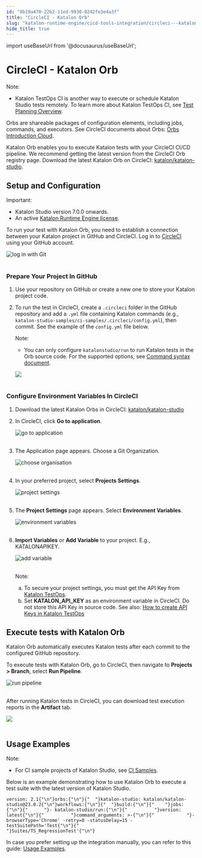 ```yaml
---
id: "8b19a470-22b2-11ed-9930-0242fe3e4a3f"
title: "CircleCI - Katalon Orb"
slug: "katalon-runtime-engine/cicd-tools-integration/circleci---katalon-orb"
hide_title: true
---
```

import useBaseUrl from '@docusaurus/useBaseUrl';


# <a id="id" class="anchor_top_offset"/><a id="ariaid-title1" class="anchor_top_offset"/>CircleCI - Katalon Orb

<div xmlns="http://www.w3.org/1999/xhtml" className="note note note_note"><span className="note__title">Note:</span> 
  <ul className="ul"><li className="li"><p className="p">Katalon TestOps CI is another way to execute or schedule Katalon
        Studio tests remotely. To learn more about Katalon TestOps CI, see
        <a className="xref" href="/docs/legacy/katalon-testops/test-planning/schedules/schedule-test-runs">Test
          Planning Overview</a>.</p></li></ul>
</div>
<p xmlns="http://www.w3.org/1999/xhtml" className="p">Orbs are shareable packages of configuration elements, including   jobs, commands, and executors. See CircleCI documents about Orbs:   <a className="xref j-external-link" href="https://circleci.com/docs/2.0/orb-intro/" target="_blank">Orbs     Introduction Cloud</a>.</p> 
<p xmlns="http://www.w3.org/1999/xhtml" className="p">Katalon Orb enables you to execute Katalon tests with your   CircleCI CI/CD pipeline. We recommend getting the latest version   from the CircleCI Orb registry page. Download the latest Katalon   Orb on CircleCI: <a className="xref j-external-link" href="https://circleci.com/orbs/registry/orb/katalon/katalon-studio" target="_blank">katalon/katalon-studio</a>.</p> 

## <a id="id_1" class="anchor_top_offset"/>Setup and Configuration

<div xmlns="http://www.w3.org/1999/xhtml" className="note important note_important"><span className="note__title">Important:</span> 
  <ul className="ul"><li className="li">Katalon Studio version 7.0.0 onwards.</li><li className="li">An active <a className="xref" href="/docs/legacy/katalon-runtime-engine/introduction-to-runtime-engine">Katalon
        Runtime Engine license</a>.</li></ul>
</div>
<p xmlns="http://www.w3.org/1999/xhtml" className="p">To run your test with Katalon Orb, you need to establish a   connection between your Katalon project in GitHub and CircleCI. Log   in to <a className="xref j-external-link" href="https://circleci.com/vcs-authorize/" target="_blank">CircleCI</a>   using your GitHub account.</p> 
<p xmlns="http://www.w3.org/1999/xhtml" className="p">   <img className="image" src={useBaseUrl("https://github.com/katalon-studio/docs-images/raw/master/katalon-studio/docs/circleci/log%20in%20with%20github.png")} alt="log in with Git" /><br /><br /> </p> 

### <a id="id_2" class="anchor_top_offset"/>Prepare Your Project In GitHub

<ol xmlns="http://www.w3.org/1999/xhtml" className="ol"><li className="li">Use your repository on GitHub or create a new one to store your     Katalon project code.</li><li className="li">     <p className="p">To run the test in CircleCI, create a <code className="ph codeph">.circleci</code>       folder in the GitHub repository and add a <code className="ph codeph">.yml</code> file       containing Katalon commands (e.g.,       <code className="ph codeph">katalon-studio-samples/ci-samples/.circleci/config.yml</code>),       then commit. See the example of the <code className="ph codeph">config.yml</code> file       below.</p>     <div className="note note note_note"><span className="note__title">Note:</span>        <ul className="ul"><li className="li"><p className="p">             You can only configure             <code className="ph codeph">katalonstudio/run</code> to run Katalon tests in the Orb             source code. For the supported options, see <a className="xref" href="/docs/legacy/katalon-runtime-engine/command-syntax-command-lineconsole-mode-execution#id_1">Command               syntax document</a>.</p></li></ul>     </div>     <p className="p">       <img className="image" src={useBaseUrl("https://github.com/katalon-studio/docs-images/raw/master/katalon-studio/docs/integration-circleci/circleci4.png")} /><br /><br />     </p>   </li></ol> 

### <a id="id_3" class="anchor_top_offset"/>Configure Environment Variables In CircleCI

<ol xmlns="http://www.w3.org/1999/xhtml" className="ol"><li className="li">     <p className="p">Download the latest Katalon Orbs in CircleCI: <a className="xref j-external-link" href="https://circleci.com/orbs/registry/orb/katalon/katalon-studio" target="_blank">katalon/katalon-studio</a>     </p>   </li><li className="li">     <p className="p">In CircleCI, click <strong className="ph b">Go to application</strong>.</p>     <p className="p">       <img className="image" src={useBaseUrl("https://github.com/katalon-studio/docs-images/raw/master/katalon-studio/docs/circleci/go%20to%20application.png")} alt="go to application" /><br /><br />     </p>   </li><li className="li">     <p className="p">The Application page appears. Choose a Git Organization.</p>     <p className="p">       <img className="image" src={useBaseUrl("https://github.com/katalon-studio/docs-images/raw/master/katalon-studio/docs/circleci/choose%20organisation.png")} alt="choose organisation" /><br /><br />     </p>   </li><li className="li">     <p className="p">In your preferred project, select <strong className="ph b">Projects         Settings</strong>.</p>     <p className="p">       <img className="image" src={useBaseUrl("https://github.com/katalon-studio/docs-images/raw/master/katalon-studio/docs/circleci/Projects%20Settings.png")} alt="project settings" /><br /><br />     </p>   </li><li className="li">     <p className="p">The <strong className="ph b">Project Settings</strong> page appears. Select       <strong className="ph b">Environment Variables</strong>.</p>     <p className="p">       <img className="image" src={useBaseUrl("https://github.com/katalon-studio/docs-images/raw/master/katalon-studio/docs/circleci/environment%20variables.png")} alt="environment variables" /><br /><br />     </p>   </li><li className="li">     <p className="p">       <strong className="ph b">Import Variables</strong> or <strong className="ph b">Add         Variable</strong> to your project. E.g.,       KATALON<em className="ph i">API</em>KEY.</p>     <p className="p">       <img className="image" src={useBaseUrl("https://github.com/katalon-studio/docs-images/raw/master/katalon-studio/docs/circleci/Add%20Environment.png")} alt="add variable" /><br /><br />     </p>     <div className="note note note_note"><span className="note__title">Note:</span>        <ol className="ol" type="a"><li className="li">To secure your project settings, you must get the API Key from           <a className="xref j-external-link" href="https://testops.katalon.io/" target="_blank">Katalon TestOps</a>.</li><li className="li">Set <strong className="ph b">KATALON_API_KEY</strong> as an environment           variable in CircleCI. Do not store this API Key in source code. See           also: <a className="xref" href="/docs/legacy/katalon-testops/settings/katalon-api-key-in-katalon-testops">How             to create API Keys in Katalon TestOps</a>         </li></ol>     </div>   </li></ol> 
    

## <a id="id_4" class="anchor_top_offset"/>Execute tests with Katalon Orb

    
      
<p xmlns="http://www.w3.org/1999/xhtml" className="p">Katalon Orb automatically executes Katalon tests after each   commit to the configured GitHub repository.</p> 
      
<p xmlns="http://www.w3.org/1999/xhtml" className="p">To execute tests with Katalon Orb, go to CircleCI, then navigate   to <strong className="ph b">Projects &gt; Branch</strong>, select <strong className="ph b">Run     Pipeline</strong>.</p> 
      
<p xmlns="http://www.w3.org/1999/xhtml" className="p">   <img className="image" src={useBaseUrl("https://github.com/katalon-studio/docs-images/raw/master/katalon-studio/docs/circleci/run%20pipeline.png")} alt="run pipeline" /><br /><br /> </p> 
      
<p xmlns="http://www.w3.org/1999/xhtml" className="p">After running Katalon tests in CircleCI, you can download test   execution reports in the <strong className="ph b">Artifact</strong> tab.</p> 
      
<p xmlns="http://www.w3.org/1999/xhtml" className="p">   <img className="image" src={useBaseUrl("https://github.com/katalon-studio/docs-images/raw/master/katalon-studio/docs/integration-circleci/circleci5.png")} /><br /><br /> </p> 
    
  

## <a id="id_5" class="anchor_top_offset"/>Usage Examples

<div xmlns="http://www.w3.org/1999/xhtml" className="note note note_note"><span className="note__title">Note:</span> 
  <ul className="ul"><li className="li"><p className="p">For CI sample projects of Katalon Studio, see <a className="xref j-external-link" href="https://github.com/katalon-studio-samples/ci-samples/" target="_blank">CI Samples</a>.</p></li></ul>
</div>
<p xmlns="http://www.w3.org/1999/xhtml" className="p">Below is an example demonstrating how to use Katalon Orb to execute a test suite with the latest version of Katalon Studio.</p> 
<pre xmlns="http://www.w3.org/1999/xhtml" className="pre codeblock"><code>version: 2.1{"\n"}orbs:{"\n"}{"  "}katalon-studio: katalon/katalon-studio@23.0.2{"\n"}workflows:{"\n"}{"  "}build:{"\n"}{"    "}jobs:{"\n"}{"      "}- katalon-studio/run:{"\n"}{"          "}version: latest{"\n"}{"          "}command_arguments: &gt;-{"\n"}{"            "}-browserType='Chrome' -retry=0 -statusDelay=15 -testSuitePath='Test{"\n"}{"            "}Suites/TS_RegressionTest'{"\n"}</code></pre> 
<p xmlns="http://www.w3.org/1999/xhtml" className="p">In case you prefer setting up the integration manually, you can refer to this guide: <a className="xref" href="#">Usage Examples</a>.</p> 
